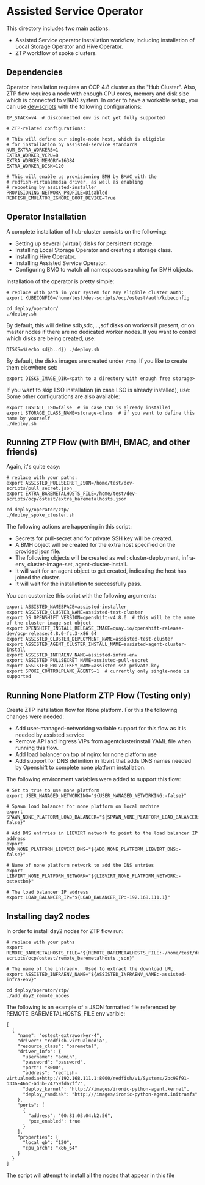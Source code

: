 # Assisted Service Operator

This directory includes two main actions:
* Assisted Service operator installation workflow, including
  installation of Local Storage Operator and Hive Operator.
* ZTP workflow of spoke clusters.

## Dependencies

Operator installation requires an OCP 4.8 cluster as the "Hub Cluster".
Also, ZTP flow requires a node with enough CPU cores, memory and disk size
which is connected to vBMC system.
In order to have a workable setup, you can use
[dev-scripts](https://github.com/openshift-metal3/dev-scripts) with the following configurations:

```
IP_STACK=v4  # disconnected env is not yet fully supported

# ZTP-related configurations:

# This will define our single-node host, which is eligible
# for installation by assisted-service standards
NUM_EXTRA_WORKERS=1
EXTRA_WORKER_VCPU=8
EXTRA_WORKER_MEMORY=16384
EXTRA_WORKER_DISK=120

# This will enable us provisioning BMH by BMAC with the
# redfish-virtualmedia driver, as well as enabling
# rebooting by assisted-installer
PROVISIONING_NETWORK_PROFILE=Disabled
REDFISH_EMULATOR_IGNORE_BOOT_DEVICE=True
```

## Operator Installation

A complete installation of hub-cluster consists on the following:

* Setting up several (virtual) disks for persistent storage.
* Installing Local Storage Operator and creating a storage class.
* Installing Hive Operator.
* Installing Assisted Service Operator.
* Configuring BMO to watch all namespaces searching for BMH objects.

Installation of the operator is pretty simple:

```
# replace with path in your system for any eligible cluster auth:
export KUBECONFIG=/home/test/dev-scripts/ocp/ostest/auth/kubeconfig

cd deploy/operator/
./deploy.sh
```

By default, this will define sdb,sdc,...,sdf disks on workers if present,
or on master nodes if there are no dedicated worker nodes. If you want to
control which disks are being created, use:

```
DISKS=$(echo sd{b..d}) ./deploy.sh
```
By default, the disks images are created under ```/tmp```. If you like to create them elsewhere set:
```
export DISKS_IMAGE_DIR=<path to a directory with enough free storage>
```

If you want to skip LSO installation (in case LSO is already installed), use:
Some other configurations are also available:

```
export INSTALL_LSO=false  # in case LSO is already installed
export STORAGE_CLASS_NAME=storage-class  # if you want to define this name by yourself
./deploy.sh
```

## Running ZTP Flow (with BMH, BMAC, and other friends)

Again, it's quite easy:

```
# replace with your paths:
export ASSISTED_PULLSECRET_JSON=/home/test/dev-scripts/pull_secret.json
export EXTRA_BAREMETALHOSTS_FILE=/home/test/dev-scripts/ocp/ostest/extra_baremetalhosts.json

cd deploy/operator/ztp/
./deploy_spoke_cluster.sh
```

The following actions are happening in this script:
* Secrets for pull-secret and for private SSH key will be created.
* A BMH object will be created for the extra host specified on the provided json file.
* The following objects will be created as well: cluster-deployment, infra-env,
  cluster-image-set, agent-cluster-install.
* It will wait for an agent object to get created, indicating the host has joined the cluster.
* It will wait for the installation to successfully pass.

You can customize this script with the following arguments:
```
export ASSISTED_NAMESPACE=assisted-installer
export ASSISTED_CLUSTER_NAME=assisted-test-cluster
export DS_OPENSHIFT_VERSION=openshift-v4.8.0  # this will be the name of the cluster-image-set object
export OPENSHIFT_INSTALL_RELEASE_IMAGE=quay.io/openshift-release-dev/ocp-release:4.8.0-fc.3-x86_64
export ASSISTED_CLUSTER_DEPLOYMENT_NAME=assisted-test-cluster
export ASSISTED_AGENT_CLUSTER_INSTALL_NAME=assisted-agent-cluster-install
export ASSISTED_INFRAENV_NAME=assisted-infra-env
export ASSISTED_PULLSECRET_NAME=assisted-pull-secret
export ASSISTED_PRIVATEKEY_NAME=assisted-ssh-private-key
export SPOKE_CONTROLPLANE_AGENTS=1  # currently only single-node is supported
```

## Running None Platform ZTP Flow (Testing only)

Create ZTP installation flow for None platform. For this the following changes were needed:

- Add user-managed-networking variable support for this flow as it is needed by assisted service
- Remove API and Ingress VIPs from agentclusterinstall YAML file when running this flow.
- Add load balancer on top of nginx for none platform use
- Add support for DNS definition in libvirt that adds DNS names needed by Openshift to complete none platform installation.

The following environment variables were added to support this flow:

```
# Set to true to use none platform
export USER_MANAGED_NETWORKING="${USER_MANAGED_NETWORKING:-false}"

# Spawn load balancer for none platform on local machine 
export SPAWN_NONE_PLATFORM_LOAD_BALANCER="${SPAWN_NONE_PLATFORM_LOAD_BALANCER:-false}"

# Add DNS entrries in LIBVIRT network to point to the load balancer IP address
export ADD_NONE_PLATFORM_LIBVIRT_DNS="${ADD_NONE_PLATFORM_LIBVIRT_DNS:-false}"

# Name of none platform network to add the DNS entries
export LIBVIRT_NONE_PLATFORM_NETWORK="${LIBVIRT_NONE_PLATFORM_NETWORK:-ostestbm}"

# The load balancer IP address
export LOAD_BALANCER_IP="${LOAD_BALANCER_IP:-192.168.111.1}"
```

## Installing day2 nodes

In order to install day2 nodes for ZTP flow run:

```
# replace with your paths
export REMOTE_BAREMETALHOSTS_FILE="${REMOTE_BAREMETALHOSTS_FILE:-/home/test/dev-scripts/ocp/ostest/remote_baremetalhosts.json}"

# The name of the infraenv.  Used to extract the download URL.
export ASSISTED_INFRAENV_NAME="${ASSISTED_INFRAENV_NAME:-assisted-infra-env}"

cd deploy/operator/ztp/
./add_day2_remote_nodes
```

The following is an example of a JSON formatted file referenced by REMOTE_BAREMETALHOSTS_FILE env varible:

```
[
  {
    "name": "ostest-extraworker-4",
    "driver": "redfish-virtualmedia",
    "resource_class": "baremetal",
    "driver_info": {
      "username": "admin",
      "password": "password",
      "port": "8000",
      "address": "redfish-virtualmedia+http://192.168.111.1:8000/redfish/v1/Systems/2bc99f91-b336-466c-ad3b-74759fda2ff7",
      "deploy_kernel": "http:///images/ironic-python-agent.kernel",
      "deploy_ramdisk": "http:///images/ironic-python-agent.initramfs"
    },
    "ports": [
      {
        "address": "00:81:03:04:b2:56",
        "pxe_enabled": true
      }
    ],
    "properties": {
      "local_gb": "120",
      "cpu_arch": "x86_64"
    }
  }
]
```

The script will attempt to install all the nodes that appear in this file

